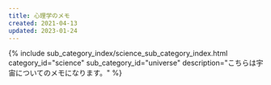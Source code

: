 ```yaml
---
title: 心理学のメモ
created: 2021-04-13
updated: 2023-01-24
---
```

{% include sub_category_index/science_sub_category_index.html
    category_id="science"
    sub_category_id="universe"
    description="こちらは宇宙についてのメモになります。" %}

